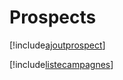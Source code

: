 # Prospects

[!include[ajoutprospect](prospects.ajoutprospect.autogen.md)]

[!include[listecampagnes](prospects.listecampagnes.autogen.md)]





















